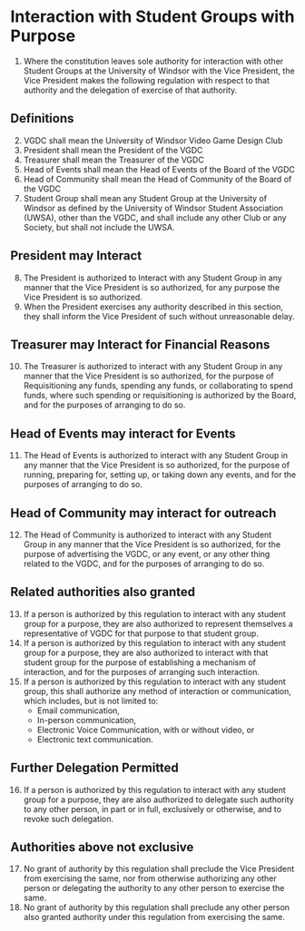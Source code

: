 # Interaction with Student Groups with Purpose

1. Where the constitution leaves sole authority for interaction with other Student Groups at the University of Windsor with the Vice President, the Vice President makes the following regulation with respect to that authority and the delegation of exercise of that authority.

## Definitions

2. VGDC shall mean the University of Windsor Video Game Design Club
3. President shall mean the President of the VGDC
4. Treasurer shall mean the Treasurer of the VGDC
5. Head of Events shall mean the Head of Events of the Board of the VGDC
6. Head of Community shall mean the Head of Community of the Board of the VGDC
7. Student Group shall mean any Student Group at the University of Windsor as defined by the University of Windsor Student Association (UWSA), other than the VGDC, and shall include any other Club or any Society, but shall not include the UWSA.


## President may Interact

8. The President is authorized to Interact with any Student Group in any manner that the Vice President is so authorized, for any purpose the Vice President is so authorized.
9. When the President exercises any authority described in this section, they shall inform the Vice President of such without unreasonable delay.

## Treasurer may Interact for Financial Reasons

10. The Treasurer is authorized to interact with any Student Group in any manner that the Vice President is so authorized, for the purpose of Requisitioning any funds, spending any funds, or collaborating to spend funds, where such spending or requisitioning is authorized by the Board, and for the purposes of arranging to do so.


## Head of Events may interact for Events

11. The Head of Events is authorized to interact with any Student Group in any manner that the Vice President is so authorized, for the purpose of running, preparing for, setting up, or taking down any events, and for the purposes of arranging to do so. 

## Head of Community may interact for outreach

12. The Head of Community is authorized to interact with any Student Group in any manner that the Vice President is so authorized, for the purpose of advertising the VGDC, or any event, or any other thing related to the VGDC, and for the purposes of arranging to do so.

## Related authorities also granted

13. If a person is authorized by this regulation to interact with any student group for a purpose, they are also authorized to represent themselves a representative of VGDC for that purpose to that student group.
14. If a person is authorized by this regulation to interact with any student group for a purpose, they are also authorized to interact with that student group for the purpose of establishing a mechanism of interaction, and for the purposes of arranging such interaction.
15. If a person is authorized by this regulation to interact with any student group, this shall authorize any method of interaction or communication, which includes, but is not limited to: 
    - Email communication,
    - In-person communication,
    - Electronic Voice Communication, with or without video, or
    - Electronic text communication.

## Further Delegation Permitted

16. If a person is authorized by this regulation to interact with any student group for a purpose, they are also authorized to delegate such authority to any other person, in part or in full, exclusively or otherwise, and to revoke such delegation.

## Authorities above not exclusive

17. No grant of authority by this regulation shall preclude the Vice President from exercising the same, nor from otherwise authorizing any other person or delegating the authority to any other person to exercise the same.
18. No grant of authority by this regulation shall preclude any other person also granted authority under this regulation from exercising the same.

